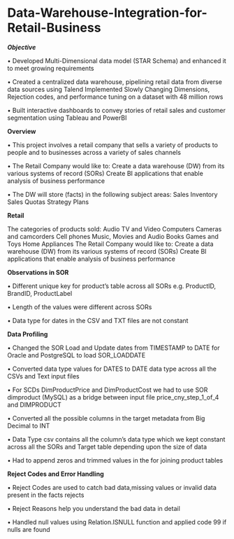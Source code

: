 # Data-Warehouse-Integration-for-Retail-Business

***Objective***


• Developed Multi-Dimensional data model (STAR Schema) and enhanced it to meet growing requirements

• Created a centralized data warehouse, pipelining retail data from diverse data sources using Talend Implemented Slowly Changing Dimensions, Rejection codes, and performance tuning on a dataset with 48 million rows

• Built interactive dashboards to convey stories of retail sales and customer segmentation using Tableau and PowerBI


**Overview**


• This project involves a retail company that sells a variety of products to people and to businesses across a variety of sales channels


• The Retail Company would like to: Create a data warehouse (DW) from its various systems of record (SORs) Create BI applications that enable analysis of business performance

• The DW will store (facts) in the following subject areas: Sales Inventory Sales Quotas Strategy Plans



**Retail**

The categories of products sold: Audio TV and Video Computers Cameras and camcorders Cell phones Music, Movies and Audio Books Games and Toys Home Appliances The Retail Company would like to: Create a data warehouse (DW) from its various systems of record (SORs) Create BI applications that enable analysis of business performance

**Observations in SOR**

• Different unique key for product’s table across all SORs e.g. ProductID, BrandID, ProductLabel

• Length of the values were different across SORs

• Data type for dates in the CSV and TXT files are not constant



**Data Profiling**

• Changed the SOR Load and Update dates from TIMESTAMP to DATE for Oracle and PostgreSQL to load SOR_LOADDATE

• Converted data type values for DATES to DATE data type across all the CSVs and Text input files

• For SCDs DimProductPrice and DimProductCost we had to use SOR dimproduct (MySQL) as a bridge between input file price_cny_step_1_of_4 and DIMPRODUCT

• Converted all the possible columns in the target metadata from Big Decimal to INT

• Data Type csv contains all the column’s data type which we kept constant across all the SORs and Target table depending upon the size of data

• Had to append zeros and trimmed values in the for joining product tables


**Reject Codes and Error Handling**

• Reject Codes are used to catch bad data,missing values or invalid data present in the facts rejects

• Reject Reasons help you understand the bad data in detail

• Handled null values using Relation.ISNULL function and applied code 99 if nulls are found
